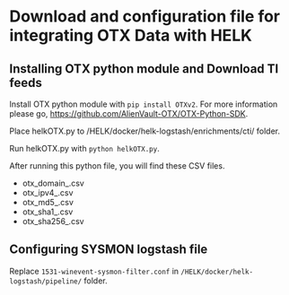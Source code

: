 # Download and configuration file for integrating OTX Data with HELK

## Installing OTX python module and Download TI feeds
Install OTX python module with ` pip install OTXv2 `. For more information please go, https://github.com/AlienVault-OTX/OTX-Python-SDK.

Place helkOTX.py to /HELK/docker/helk-logstash/enrichments/cti/ folder.

Run helkOTX.py with ` python helkOTX.py `.

After running this python file, you will find these CSV files. 
* otx_domain_.csv  
* otx_ipv4_.csv  
* otx_md5_.csv  
* otx_sha1_.csv  
* otx_sha256_.csv

## Configuring SYSMON logstash file 

Replace ` 1531-winevent-sysmon-filter.conf ` in ` /HELK/docker/helk-logstash/pipeline/ ` folder.
